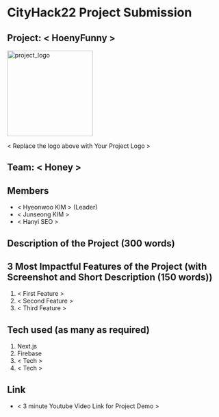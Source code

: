 # CityHack22 Project Submission

## Project: < HoenyFunny >

<img src="../assets/img/LOGOS/logo1.png" width="200" alt="project_logo"/>

< Replace the logo above with Your Project Logo >

## Team: < Honey >

## Members

-   < Hyeonwoo KIM > (Leader)
-   < Junseong KIM >
-   < Hanyi SEO >

## Description of the Project (300 words)

## 3 Most Impactful Features of the Project (with Screenshot and Short Description (150 words))

1. < First Feature >
2. < Second Feature >
3. < Third Feature >

## Tech used (as many as required)

1. Next.js
2. Firebase
3. < Tech >
4. < Tech >

## Link

-   < 3 minute Youtube Video Link for Project Demo >
